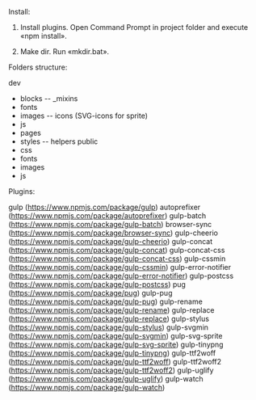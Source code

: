 Install:

1. Install plugins.
Open Command Prompt in project folder and execute «npm install».

2. Make dir.
Run «mkdir.bat».

<!--  -->

Folders structure:

dev
  - blocks
    -- _mixins
  - fonts
  - images
    -- icons (SVG-icons for sprite)
  - js
  - pages
  - styles
    -- helpers
public
  - css
  - fonts
  - images
  - js

<!--  -->

Plugins:

gulp (https://www.npmjs.com/package/gulp)
autoprefixer (https://www.npmjs.com/package/autoprefixer)
gulp-batch (https://www.npmjs.com/package/gulp-batch)
browser-sync (https://www.npmjs.com/package/browser-sync)
gulp-cheerio (https://www.npmjs.com/package/gulp-cheerio)
gulp-concat (https://www.npmjs.com/package/gulp-concat)
gulp-concat-css (https://www.npmjs.com/package/gulp-concat-css)
gulp-cssmin (https://www.npmjs.com/package/gulp-cssmin)
gulp-error-notifier (https://www.npmjs.com/package/gulp-error-notifier)
gulp-postcss (https://www.npmjs.com/package/gulp-postcss)
pug (https://www.npmjs.com/package/pug)
gulp-pug (https://www.npmjs.com/package/gulp-pug)
gulp-rename (https://www.npmjs.com/package/gulp-rename)
gulp-replace (https://www.npmjs.com/package/gulp-replace)
gulp-stylus (https://www.npmjs.com/package/gulp-stylus)
gulp-svgmin (https://www.npmjs.com/package/gulp-svgmin)
gulp-svg-sprite (https://www.npmjs.com/package/gulp-svg-sprite)
gulp-tinypng (https://www.npmjs.com/package/gulp-tinypng)
gulp-ttf2woff (https://www.npmjs.com/package/gulp-ttf2woff)
gulp-ttf2woff2 (https://www.npmjs.com/package/gulp-ttf2woff2)
gulp-uglify (https://www.npmjs.com/package/gulp-uglify)
gulp-watch (https://www.npmjs.com/package/gulp-watch)
